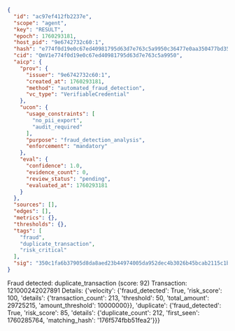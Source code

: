 ```json
{
  "id": "ac97ef412fb2237e",
  "scope": "agent",
  "key": "RESULT",
  "epoch": 1760293181,
  "host_pid": "9e6742732c60:1",
  "hash": "e774f0d19e0c67ed40981795d63d7e763c5a9950c36477e0aa350477bd3567b6",
  "cid": "QmV1e774f0d19e0c67ed40981795d63d7e763c5a9950",
  "aicp": {
    "prov": {
      "issuer": "9e6742732c60:1",
      "created_at": 1760293181,
      "method": "automated_fraud_detection",
      "vc_type": "VerifiableCredential"
    },
    "ucon": {
      "usage_constraints": [
        "no_pii_export",
        "audit_required"
      ],
      "purpose": "fraud_detection_analysis",
      "enforcement": "mandatory"
    },
    "eval": {
      "confidence": 1.0,
      "evidence_count": 0,
      "review_status": "pending",
      "evaluated_at": 1760293181
    }
  },
  "sources": [],
  "edges": [],
  "metrics": {},
  "thresholds": {},
  "tags": [
    "fraud",
    "duplicate_transaction",
    "risk_critical"
  ],
  "sig": "350c1fa6b37905d8da8aed23b44974005da952dec4b3026b45bcab2115c1b112"
}
```

Fraud detected: duplicate_transaction (score: 92)
Transaction: 121000242027891
Details: {'velocity': {'fraud_detected': True, 'risk_score': 100, 'details': {'transaction_count': 213, 'threshold': 50, 'total_amount': 29725215, 'amount_threshold': 10000000}}, 'duplicate': {'fraud_detected': True, 'risk_score': 85, 'details': {'duplicate_count': 212, 'first_seen': 1760285764, 'matching_hash': '176f574fbb51fea2'}}}